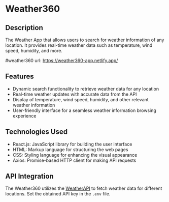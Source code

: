 
# Weather360

## Description
The Weather App that allows users to search for weather information of any location. It provides real-time weather data such as temperature, wind speed, humidity, and more.

#weather360 url: https://weather360-app.netlify.app/

## Features
- Dynamic search functionality to retrieve weather data for any location
- Real-time weather updates with accurate data from the API
- Display of temperature, wind speed, humidity, and other relevant weather information
- User-friendly interface for a seamless weather information browsing experience

## Technologies Used
- React.js: JavaScript library for building the user interface
- HTML: Markup language for structuring the web pages
- CSS: Styling language for enhancing the visual appearance
- Axios: Promise-based HTTP client for making API requests


## API Integration
The Weather360 utilizes the [WeatherAPI](https://www.weatherapi.com/) to fetch weather data for different locations.  Set the obtained API key in the `.env` file.
